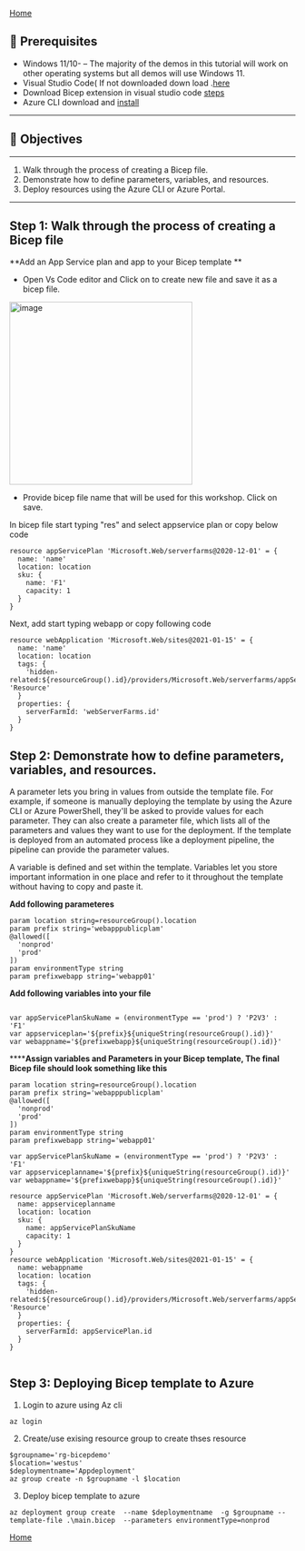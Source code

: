 [Home](https://github.com/swmannepalli/Azure-Data-Factory-CI-CD)

🤔 Prerequisites
---------------------------------------------------------------------------------------------------------------------------------------------------------

+ Windows 11/10- – The majority of the demos in this tutorial will work on other operating systems but all demos will use Windows 11.
+ Visual Studio Code( If not downloaded down load .[here](https://code.visualstudio.com/)
+ Download Bicep extension in visual studio code [steps](https://marketplace.visualstudio.com/items?itemName=ms-azuretools.vscode-bicep)
+ Azure CLI download and [install](https://learn.microsoft.com/en-us/cli/azure/install-azure-cli-windows?tabs=azure-cli)

---------------------------------------------------------------------------------------------------------------------------------------------------------

## :dart: Objectives
---------------------------------------------------------------------------------------------------------------------------------------------------------

1. Walk through the process of creating a Bicep file.
2. Demonstrate how to define parameters, variables, and resources.
3. Deploy resources using the Azure CLI or Azure Portal.

---------------------------------------------------------------------------------------------------------------------------------------------------------
**Step 1: Walk through the process of creating a Bicep file**
---------------------------------------------------------------------------------------------------------------------------------------------------------

**Add an App Service plan and app to your Bicep template
**

+ Open Vs Code editor and Click on to create new file and save it as a bicep file.
<img width="322" alt="image" src="https://user-images.githubusercontent.com/24537906/220178524-b9fc31b1-ce71-4425-beb9-f1f9f2641690.png">

+ Provide bicep file name that will be used for this workshop. Click on save.

In bicep file start typing "res" and select appservice plan or copy below code

```
resource appServicePlan 'Microsoft.Web/serverfarms@2020-12-01' = {
  name: 'name'
  location: location
  sku: {
    name: 'F1'
    capacity: 1
  }
}
```

Next, add start typing webapp or copy following code

```
resource webApplication 'Microsoft.Web/sites@2021-01-15' = {
  name: 'name'
  location: location
  tags: {
    'hidden-related:${resourceGroup().id}/providers/Microsoft.Web/serverfarms/appServicePlan': 'Resource'
  }
  properties: {
    serverFarmId: 'webServerFarms.id'
  }
}
```




**Step 2: Demonstrate how to define parameters, variables, and resources.** 
---------------------------------------------------------------------------------------------------------------------------------------------------------
A parameter lets you bring in values from outside the template file. For example, if someone is manually deploying the template by using the Azure CLI or Azure PowerShell, they'll be asked to provide values for each parameter. They can also create a parameter file, which lists all of the parameters and values they want to use for the deployment. If the template is deployed from an automated process like a deployment pipeline, the pipeline can provide the parameter values.

A variable is defined and set within the template. Variables let you store important information in one place and refer to it throughout the template without having to copy and paste it.

**Add following parameteres**
```
param location string=resourceGroup().location
param prefix string='webapppublicplam'
@allowed([
  'nonprod'
  'prod'
])
param environmentType string
param prefixwebapp string='webapp01'

```

**Add following variables into your file**
```

var appServicePlanSkuName = (environmentType == 'prod') ? 'P2V3' : 'F1'
var appserviceplan='${prefix}${uniqueString(resourceGroup().id)}'
var webappname='${prefixwebapp}${uniqueString(resourceGroup().id)}'
```

******Assign variables and Parameters in your Bicep template, The final Bicep file should look something like this** 
```
param location string=resourceGroup().location
param prefix string='webapppublicplam'
@allowed([
  'nonprod'
  'prod'
])
param environmentType string
param prefixwebapp string='webapp01'

var appServicePlanSkuName = (environmentType == 'prod') ? 'P2V3' : 'F1'
var appserviceplanname='${prefix}${uniqueString(resourceGroup().id)}'
var webappname='${prefixwebapp}${uniqueString(resourceGroup().id)}'

resource appServicePlan 'Microsoft.Web/serverfarms@2020-12-01' = {
  name: appserviceplanname
  location: location
  sku: {
    name: appServicePlanSkuName
    capacity: 1
  }
}
resource webApplication 'Microsoft.Web/sites@2021-01-15' = {
  name: webappname
  location: location
  tags: {
    'hidden-related:${resourceGroup().id}/providers/Microsoft.Web/serverfarms/appServicePlan': 'Resource'
  }
  properties: {
    serverFarmId: appServicePlan.id
  }
}


```


Step 3: Deploying Bicep template to Azure
---------------------------------------------------------------------------------------------------------------------------------------------------------

1. Login to azure using Az cli

```
az login
```

2. Create/use exising resource group to create thses resource

```
$groupname='rg-bicepdemo'
$location='westus'
$deploymentname='Appdeployment'
az group create -n $groupname -l $location
```

3. Deploy bicep template  to azure
```
az deployment group create  --name $deploymentname  -g $groupname --template-file .\main.bicep  --parameters environmentType=nonprod
```
[Home](https://github.com/swmannepalli/Azure-Data-Factory-CI-CD)
